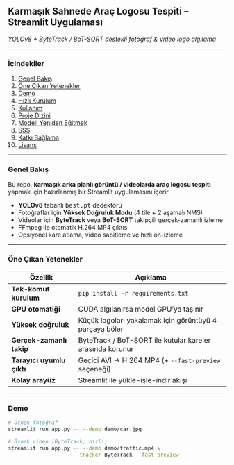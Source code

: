 ## Karmaşık Sahnede Araç Logosu Tespiti – Streamlit Uygulaması  
*YOLOv8 + ByteTrack / BoT-SORT destekli fotoğraf & video logo algılama*

---

### İçindekiler
1. [Genel Bakış](#genel-bakış)  
2. [Öne Çıkan Yetenekler](#öne-çıkan-yetenekler)  
3. [Demo](#demo)  
4. [Hızlı Kurulum](#hızlı-kurulum)  
5. [Kullanım](#kullanım)  
6. [Proje Dizini](#proje-dizini)  
7. [Modeli Yeniden Eğitmek](#modeli-yeniden-eğitmek)  
8. [SSS](#sss)  
9. [Katkı Sağlama](#katkı-sağlama)  
10. [Lisans](#lisans)

---

### Genel Bakış
Bu repo, **karmaşık arka planlı görüntü / videolarda araç logosu tespiti** yapmak için hazırlanmış bir Streamlit uygulamasını içerir.  

- **YOLOv8** tabanlı <kbd>best.pt</kbd> dedektörü  
- Fotoğraflar için **Yüksek Doğruluk Modu** (4 tile + 2 aşamalı NMS)  
- Videolar için **ByteTrack** veya **BoT-SORT** takipçili gerçek-zamanlı izleme  
- FFmpeg ile otomatik H.264 MP4 çıktısı  
- Opsiyonel kare atlama, video sabitleme ve hızlı ön-izleme

---

### Öne Çıkan Yetenekler
| Özellik | Açıklama |
|---------|----------|
| **Tek-komut kurulum** | `pip install -r requirements.txt` |
| **GPU otomatiği** | CUDA algılanırsa model GPU’ya taşınır |
| **Yüksek doğruluk** | Küçük logoları yakalamak için görüntüyü 4 parçaya böler |
| **Gerçek-zamanlı takip** | ByteTrack / BoT-SORT ile kutular kareler arasında korunur |
| **Tarayıcı uyumlu çıktı** | Geçici AVI → H.264 MP4 (+ `--fast-preview` seçeneği) |
| **Kolay arayüz** | Streamlit ile yükle-işle-indir akışı |

---

### Demo
```bash
# Örnek fotoğraf
streamlit run app.py -- --demo demo/car.jpg

# Örnek video (ByteTrack, hızlı)
streamlit run app.py -- --demo demo/traffic.mp4 \
                     --tracker ByteTrack --fast-preview
